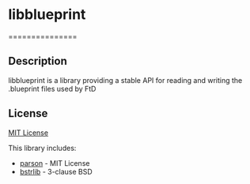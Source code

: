 # libblueprint
===============

## Description

libblueprint is a library providing a stable API for reading and writing the .blueprint files used by FtD

## License

[MIT License](LICENSE)

This library includes:
 - [parson](https://github.com/kgabis/parson/) - MIT License
 - [bstrlib](https://github.com/websnarf/bstrlib) - 3-clause BSD
